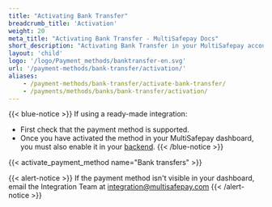 ```yaml
---
title: "Activating Bank Transfer"
breadcrumb_title: 'Activation'
weight: 20
meta_title: "Activating Bank Transfer - MultiSafepay Docs"
short_description: "Activating Bank Transfer in your MultiSafepay account and backend"
layout: 'child'
logo: '/logo/Payment_methods/banktransfer-en.svg'
url: '/payment-methods/bank-transfer/activation/'
aliases: 
    - /payment-methods/bank-transfer/activate-bank-transfer/
    - /payments/methods/banks/bank-transfer/activation/
---
```


{{< blue-notice >}} If using a ready-made integration: 

- First check that the payment method is supported. 
- Once you have activated the method in your MultiSafepay dashboard, you must also enable it in your [backend](/getting-started/glossary/#backend).  {{< /blue-notice >}} 

{{< activate_payment_method name="Bank transfers" >}}

{{< alert-notice >}} If the payment method isn't visible in your dashboard, email the Integration Team at <integration@multisafepay.com> {{< /alert-notice >}}

